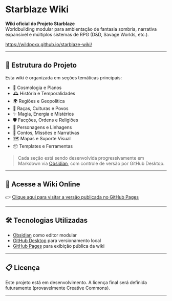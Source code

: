 # Starblaze Wiki

**Wiki oficial do Projeto Starblaze**  
Worldbuilding modular para ambientação de fantasia sombria, narrativa expansível e múltiplos sistemas de RPG (D&D, Savage Worlds, etc.).

https://wildpoxx.github.io/starblaze-wiki/

---

## 🌌 Estrutura do Projeto

Esta wiki é organizada em seções temáticas principais:

- 🌠 Cosmologia e Planos
- 🕰️ História e Temporalidades
- 🌍 Regiões e Geopolítica
- 👤 Raças, Culturas e Povos
- ✨ Magia, Energia e Mistérios
- 🛡️ Facções, Ordens e Religiões
- 🧬 Personagens e Linhagens
- 📖 Contos, Missões e Narrativas
- 🗺️ Mapas e Suporte Visual
- 📦 Templates e Ferramentas

> Cada seção está sendo desenvolvida progressivamente em Markdown via [Obsidian](https://obsidian.md), com controle de versão por GitHub Desktop.

---

## 🚀 Acesse a Wiki Online

👉 [Clique aqui para visitar a versão publicada no GitHub Pages](https://wildpoxx.github.io/starblaze-wiki/)

---

## 🛠️ Tecnologias Utilizadas

- [Obsidian](https://obsidian.md) como editor modular
- [GitHub Desktop](https://desktop.github.com) para versionamento local
- [GitHub Pages](https://pages.github.com/) para exibição pública da wiki

---

## 📋 Licença

Este projeto está em desenvolvimento. A licença final será definida futuramente (provavelmente Creative Commons).

---


